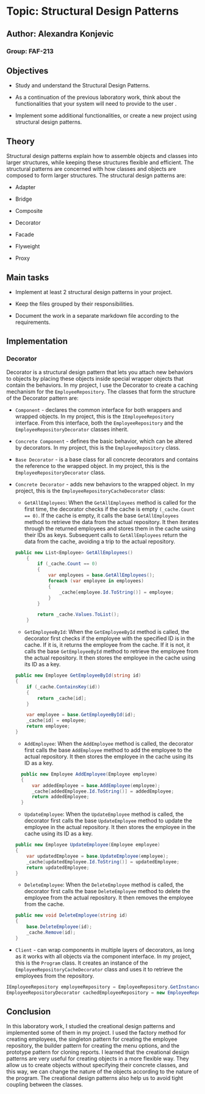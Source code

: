 # Topic: Structural Design Patterns

## Author: Alexandra Konjevic

### Group: FAF-213

## Objectives

- Study and understand the Structural Design Patterns.

- As a continuation of the previous laboratory work, think about the functionalities that your system will need to provide to the user .

- Implement some additional functionalities, or create a new project using structural design patterns.

## Theory

Structural design patterns explain how to assemble objects and classes into larger structures, while keeping these structures flexible and efficient. The structural patterns are concerned with how classes and objects are composed to form larger structures. The structural design patterns are:

- Adapter

- Bridge

- Composite

- Decorator

- Facade

- Flyweight

- Proxy

## Main tasks

- Implement at least 2 structural design patterns in your project.

- Keep the files grouped by their responsibilities.

- Document the work in a separate markdown file according to the requirements.

## Implementation

### Decorator

Decorator is a structural design pattern that lets you attach new behaviors to objects by placing these objects inside special wrapper objects that contain the behaviors. In my project, I use the Decorator to create a caching mechanism for the `EmployeeRepository`. The classes that form the structure of the Decorator pattern are:

- `Component` - declares the common interface for both wrappers and wrapped objects. In my project, this is the `IEmployeeRepository` interface. From this interface, both the `EmployeeRepository` and the `EmployeeRepositoryDecorator` classes inherit.

- `Concrete Component` - defines the basic behavior, which can be altered by decorators. In my project, this is the `EmployeeRepository` class.

- `Base Decorator` - is a base class for all concrete decorators and contains the reference to the wrapped object. In my project, this is the `EmployeeRepositoryDecorator` class.

- `Concrete Decorator` - adds new behaviors to the wrapped object. In my project, this is the `EmployeeRepositoryCacheDecorator` class:

  - `GetAllEmployees`: When the `GetAllEmployees` method is called for the first time, the decorator checks if the cache is empty `(_cache.Count == 0)`. If the cache is empty, it calls the base `GetAllEmployees` method to retrieve the data from the actual repository. It then iterates through the returned employees and stores them in the cache using their IDs as keys. Subsequent calls to `GetAllEmployees` return the data from the cache, avoiding a trip to the actual repository.

  ```csharp
  public new List<Employee> GetAllEmployees()
      {
          if (_cache.Count == 0)
          {
              var employees = base.GetAllEmployees();
              foreach (var employee in employees)
              {
                  _cache[employee.Id.ToString()] = employee;
              }
          }

          return _cache.Values.ToList();
      }
  ```

  - `GetEmployeeById`: When the `GetEmployeeById` method is called, the decorator first checks if the employee with the specified ID is in the cache. If it is, it returns the employee from the cache. If it is not, it calls the base `GetEmployeeById` method to retrieve the employee from the actual repository. It then stores the employee in the cache using its ID as a key.

  ```csharp
  public new Employee GetEmployeeById(string id)
  {
      if (_cache.ContainsKey(id))
      {
          return _cache[id];
      }

      var employee = base.GetEmployeeById(id);
      _cache[id] = employee;
      return employee;
  }
  ```

  - `AddEmployee`: When the `AddEmployee` method is called, the decorator first calls the base `AddEmployee` method to add the employee to the actual repository. It then stores the employee in the cache using its ID as a key.

  ```csharp
    public new Employee AddEmployee(Employee employee)
    {
        var addedEmployee = base.AddEmployee(employee);
        _cache[addedEmployee.Id.ToString()] = addedEmployee;
        return addedEmployee;
    }
  ```

  - `UpdateEmployee`: When the `UpdateEmployee` method is called, the decorator first calls the base `UpdateEmployee` method to update the employee in the actual repository. It then stores the employee in the cache using its ID as a key.

  ```csharp
  public new Employee UpdateEmployee(Employee employee)
  {
      var updatedEmployee = base.UpdateEmployee(employee);
      _cache[updatedEmployee.Id.ToString()] = updatedEmployee;
      return updatedEmployee;
  }
  ```

  - `DeleteEmployee`: When the `DeleteEmployee` method is called, the decorator first calls the base `DeleteEmployee` method to delete the employee from the actual repository. It then removes the employee from the cache.

  ```csharp
  public new void DeleteEmployee(string id)
  {
      base.DeleteEmployee(id);
      _cache.Remove(id);
  }
  ```

- `Client` - can wrap components in multiple layers of decorators, as long as it works with all objects via the component interface. In my project, this is the `Program` class. It creates an instance of the `EmployeeRepositoryCacheDecorator` class and uses it to retrieve the employees from the repository.

```csharp
IEmployeeRepository employeeRepository = EmployeeRepository.GetInstance();
EmployeeRepositoryDecorator cachedEmployeeRepository = new EmployeeRepositoryCacheDecorator(employeeRepository);
```

## Conclusion

In this laboratory work, I studied the creational design patterns and implemented some of them in my project. I used the factory method for creating employees, the singleton pattern for creating the employee repository, the builder pattern for creating the menu options, and the prototype pattern for cloning reports. I learned that the creational design patterns are very useful for creating objects in a more flexible way. They allow us to create objects without specifying their concrete classes, and this way, we can change the nature of the objects according to the nature of the program. The creational design patterns also help us to avoid tight coupling between the classes.
